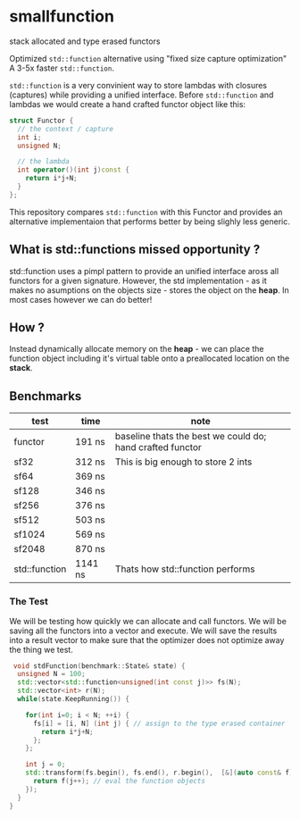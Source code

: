 # smallfunction

stack allocated and type erased functors

Optimized `std::function` alternative using "fixed size capture optimization"
A 3-5x faster `std::function`.

`std::function` is a very convinient way to store lambdas with closures (captures) while providing a unified interface.
Before `std::function` and lambdas we would create a hand crafted functor object like this:

```c++
struct Functor {
  // the context / capture
  int i;
  unsigned N;

  // the lambda
  int operator()(int j)const {
    return i*j+N;
  }
};
```

This repository compares `std::function` with this Functor and provides an alternative implementaion
that performs better by being slighly less generic.


## What is std::functions missed opportunity ?

std::function uses a pimpl pattern to provide an unified interface aross all functors for a given signature.
However, the std implementation - as it makes no asumptions on the objects size - stores the object on the **heap**.
In most cases however we can do better!

## How ?

Instead dynamically allocate memory on the **heap** - we can place the function object including it's virtual table onto a preallocated location on the **stack**.


## Benchmarks



| test          |    time   | note |
|---------------|-----------|---------------------------------------|
| functor       |    191 ns | baseline thats the best we could do; hand crafted functor |
| sf32          |    312 ns | This is big enough to store 2 ints   |
| sf64          |    369 ns | |
| sf128         |    346 ns | |
| sf256         |    376 ns | |
| sf512         |    503 ns | |
| sf1024        |    569 ns | |
| sf2048        |    870 ns | |
| std::function |   1141 ns | Thats how std::function performs     |


### The Test

We will be testing how quickly we can allocate and call functors.
We will be saving all the functors into a vector and execute.
We will save the results into a result vector to make sure
that the optimizer does not optimize away the thing we test.

```c++
 void stdFunction(benchmark::State& state) {
  unsigned N = 100;
  std::vector<std::function<unsigned(int const j)>> fs(N);
  std::vector<int> r(N);
  while(state.KeepRunning()) {

    for(int i=0; i < N; ++i) {
      fs[i] = [i, N] (int j) { // assign to the type erased container
        return i*j+N;
      };
    };

    int j = 0;
    std::transform(fs.begin(), fs.end(), r.begin(),  [&](auto const& f) {
      return f(j++); // eval the function objects
    });
  }
}
```


